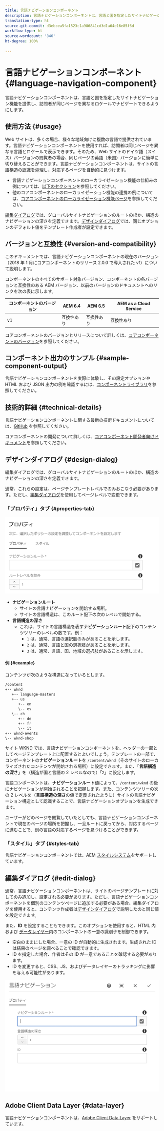 ```yaml
---
title: 言語ナビゲーションコンポーネント
description: 言語ナビゲーションコンポーネントは、言語と国を指定したサイトナビゲーション機能を提供し、訪問者が同じページを異なるロケールでナビゲートできるようにします。
translation-type: ht
source-git-commit: d3ebcea5fa1523c1a986841cd3d1a64e16e85f6d
workflow-type: ht
source-wordcount: '846'
ht-degree: 100%

---
```



# 言語ナビゲーションコンポーネント {#language-navigation-component}

言語ナビゲーションコンポーネントは、言語と国を指定したサイトナビゲーション機能を提供し、訪問者が同じページを異なるロケールでナビゲートできるようにします。

## 使用方法 {#usage}

Web サイトは、多くの場合、様々な地域向けに複数の言語で提供されています。言語ナビゲーションコンポーネントを使用すれば、訪問者は同じページを異なる言語とロケールで表示できます。そのため、Web サイトのドイツ語（スイス）バージョンの閲覧者の場合、同じページの英語（米国）バージョンに簡単に切り替えることができます。言語ナビゲーションコンポーネントは、サイトの言語構造の認識を処理し、対応するページを自動的に見つけます。

* 言語ナビゲーションコンポーネントのローカライゼーション機能の仕組みの例については、[以下のセクション](#example)を参照してください。
* 他のコアコンポーネントのローカライゼーション機能の連携の例については、[コアコンポーネントのローカライゼーション機能ページ](/help/get-started/localization.md)を参照してください。

[編集ダイアログ](#edit-dialog)では、グローバルサイトナビゲーションのルートのほか、構造のナビゲーションの深さを定義できます。[デザインダイアログ](#design-dialog)では、同じオプションのデフォルト値をテンプレート作成者が設定できます。

## バージョンと互換性 {#version-and-compatibility}

このドキュメントでは、言語ナビゲーションコンポーネントの現在のバージョン（2018 年 1 月にコアコンポーネントのリリース 2.0.0 で導入された v1）について説明します。

コンポーネントのすべてのサポート対象バージョン、コンポーネントの各バージョンと互換性のある AEM バージョン、以前のバージョンのドキュメントへのリンクを次の表に示します。

| コンポーネントのバージョン | AEM 6.4 | AEM 6.5 | AEM as a Cloud Service |
|--- |--- |--- |---|
| v1 | 互換性あり | 互換性あり | 互換性あり |

コアコンポーネントのバージョンとリリースについて詳しくは、[コアコンポーネントのバージョン](/help/versions.md)を参照してください。

## コンポーネント出力のサンプル {#sample-component-output}

言語ナビゲーションコンポーネントを実際に体験し、その設定オプションや HTML および JSON 出力の例を確認するには、[コンポーネントライブラリ](https://adobe.com/go/aem_cmp_library_langnav_jp)を参照してください。

## 技術的詳細 {#technical-details}

言語ナビゲーションコンポーネントに関する最新の技術ドキュメントについては、[GitHub](https://adobe.com/go/aem_cmp_tech_langnav_v1_jp) を参照してください。

コアコンポーネントの開発について詳しくは、[コアコンポーネント開発者向けドキュメント](/help/developing/overview.md)を参照してください。

## デザインダイアログ {#design-dialog}

編集ダイアログでは、グローバルサイトナビゲーションのルートのほか、構造のナビゲーションの深さを定義できます。

通常、これらの設定は、ページテンプレートレベルでのみおこなう必要があります。ただし、[編集ダイアログ](#edit-dialog)を使用してページレベルで変更できます。

### 「プロパティ」タブ {#properties-tab}

![言語ナビゲーションコンポーネントのデザインダイアログ](/help/assets/language-navigation-design.png)

* **ナビゲーションルート**
   * サイトの言語ナビゲーションを開始する場所。
   * サイトの言語構造は、このルート配下の次のレベルで開始する。
* **言語構造の深さ**
   * これは、サイトの言語構造を表す&#x200B;**ナビゲーションルート**&#x200B;配下のコンテンツツリーのレベルの数です。例：
      * `1` は、通常、言語の選択肢のみがあることを示します。
      * `2` は、通常、言語と国の選択肢があることを示します。
      * `3` は、通常、言語、国、地域の選択肢があることを示します。

#### 例 {#example}

コンテンツが次のような構造になっているとします。

```
/content
+-- wknd
   +-- language-masters
   +-- us
      +-- en
      \-- es
   \-- ch
      +-- de
      +-- fr
      \-- it
+-- wknd-events
\-- wknd-shop
```

サイト WKND では、言語ナビゲーションコンポーネントを、ヘッダーの一部としてページテンプレート上に配置するとよいでしょう。テンプレートの一部で、コンポーネントの&#x200B;**ナビゲーションルート**&#x200B;を `/content/wknd`（そのサイトのローカライズされたコンテンツが開始される場所）に設定できます。また、「**言語構造の深さ**」を（構造が国と言語の 2 レベルなので）「`2`」に設定します。

言語コンポーネントは、**ナビゲーションルート**&#x200B;値によって、`/content/wknd` の後にナビゲーションが開始されることを把握します。また、コンテンツツリーの次の 2 レベルを（**言語構造の深さ**&#x200B;の値で定義されたように）サイトの言語ナビゲーション構造として認識することで、言語ナビゲーションオプションを生成できます。

ユーザーがどのページを閲覧していたとしても、言語ナビゲーションコンポーネントで現在のページの場所を把握し、一旦ルートに戻ってから、対応するページに進むことで、別の言語の対応するページを見つけることができます。

### 「スタイル」タブ {#styles-tab}

言語ナビゲーションコンポーネントでは、AEM [スタイルシステム](/help/get-started/authoring.md#component-styling)をサポートしています。

## 編集ダイアログ {#edit-dialog}

通常、言語ナビゲーションコンポーネントは、サイトのページテンプレートに対してのみ追加し、設定される必要があります。ただし、言語ナビゲーションコンポーネントを個別のコンテンツページに追加する必要がある場合、編集ダイアログを使用すると、コンテンツ作成者は[デザインダイアログ](#design-dialog)で説明したのと同じ値を設定できます。

また、**ID** を設定することもできます。このオプションを使用すると、HTML 内および [データレイヤー](/help/developing/data-layer/overview.md)内のコンポーネントの一意の識別子を制御できます。

* 空白のままにした場合、一意の ID が自動的に生成されます。生成された ID は結果のページを調べることで確認できます。
* ID を指定した場合、作者はその ID が一意であることを確認する必要があります。
* ID を変更すると、CSS、JS、およびデータレイヤーのトラッキングに影響を与える可能性があります。

![言語ナビゲーションコンポーネントの編集ダイアログ](/help/assets/language-navigation-edit.png)

## Adobe Client Data Layer {#data-layer}

言語ナビゲーションコンポーネントは、[Adobe Client Data Layer](/help/developing/data-layer/overview.md) をサポートしています。
